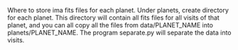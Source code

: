 Where to store ima fits files for each planet. Under planets, create directory for each planet. This directory will contain all fits files for all visits of that planet, and you can all copy all the files from data/PLANET_NAME into planets/PLANET_NAME. The program separate.py will separate the data into visits.

